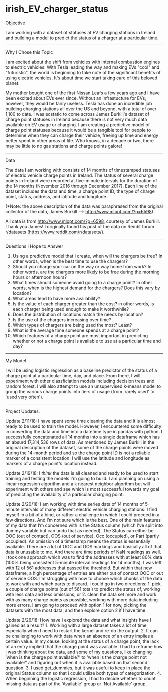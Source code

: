 # irish_EV_charger_status

Objective

I am working with a dataset of statuses at EV charging stations in Ireland and building a model to predict the status of a charger at a particular time.
_________________________________

Why I Chose this Topic

I am excited about the shift from vehicles with internal combustion engines to electric vehicles. With Tesla leading the way and making EVs "cool" and "futuristic", the world is beginning to take note of the significant benefits of using electric vehicles. It's about time we start taking care of this beloved planet.

My mother bought one of the first Nissan Leafs a few years ago and I have been excited about EVs ever since. Without an infrastucture for EVs, however, they would be fairly useless. Tesla has done an incredible job building charging stations all over the US and beyond, with a total of over 1,100 to date. I was ecstatic to come across James Burkill's dataset of charge point statuses in Ireland because there is not very much data available on EV usage or charging. I am creating a predictive model of charge point statuses because it would be a tangible tool for people to determine when they can charge their vehicle, freeing up time and energy better spent in other areas of life. Who knows, in a decade or two, there may be little to no gas stations and charge points galore!
_________________________________

Data

The data I am working with consists of 14 months of timestamped statuses of electric vehicle charge points in Ireland. The status of several charge points in Ireland were recorded at five-minute intervals for the duration of the 14 months (November 2016 through December 2017). Each line of the dataset includes the data and time, a charge point ID, the type of charge point, status, address, and latitude and longitude.

(*Note: the above description of the data was paraphrased from the original collector of the data, James Burkill --> http://www.mlopt.com/?p=6598)

All data is from http://www.mlopt.com/?p=6598, courtesy of James Burkill. Thank you James! I originally found his post of the data on Reddit forum r/datasets (https://www.reddit.com/r/datasets/).
_________________________________

Questions I Hope to Answer

1. Using a predictive model that I create, when will the chargers be free? In other words, when is the best time to use the chargers?
2. Should you charge your car on the way or way home from work? In other words, are the chargers more likely to be free during the morning hours or afternoon hours?
3. What times should someone avoid going to a charge point? In other words, when is the highest demand for the chargers? Does this vary by location?
4. What areas tend to have more availability?
5. Is the value of each charger greater than the cost? in other words, is each charger being used enough to make it worthwhile?
6. Does the distribution of locations match the needs by location?
7. Is the use of the chargers increasing over time?
8. Which types of chargers are being used the most? Least?
9. What is the average time someone spends at a charge point?
10. Which features of a charge point are most important in predicting whether or not a charge point is available to use at a particular time and day?
_________________________________

My Model

I will be using logistic regression as a baseline predictor of the status of a charge point at a particular time, day, and place. From there, I will experiment with other classficiation models including decision trees and random forest. I will also attempt to use an unsupervised k-means model to group the various charge points into tiers of usage (from 'rarely used' to 'used very often').
_________________________________

Project Updates:

Update 2/11/18: I have spent some time cleaning the data and it is almost ready to be used to train the model. However, I encountered some difficulty in converting the data and time into a datetime type in pandas with python. I successfully concatenated all 14 months into a single dataframe which has an absurd 17,314,536 rows of data. As mentioned by James Burkill in the original description of the dataset, some of the charge points were moved during the 14-month period and so the charge point ID is not a reliable marker of a consistent location. I will use the latitude and longitude as markers of a charge point's location instead.

Update 2/19/18: I *think* the data is all cleaned and ready to be used to start training and testing the models I'm going to build. I am planning on using a linear regression algorithm and a k nearest neighbor algorithm but will experiment with others and see which is most successful towards my goal of predicting the availabilty of a particular charging point.

Update 2/20/18: I am working with time series data of 14 months of 5-minute intervals of many different electric vehicle charging stations. I find myself in a bit of a bind, or rather a challenge in which I could proceed in a few directions. And I’m not sure which is the best. One of the main features of my data that I’m concerned with is the Status column (which I’ve split into dummy variable but can  undo that as needed). The Status can either be OOC (out of contact), OOS (out of service), Occ (occupied), or Part (partly occupied). An omission of a timestamp means the status is essentially available. There are a lot of OOC and OOS markings and basically all of that data is unusable to me. And there are time periods of NaN readings as well. I took one approach which was to find the addresses with at least 80% data (100% being consistent 5-minute interval readings for 14 months). I was left with 12 of 561 addresses that passed the threshold. But within that new dataframe, a high percentage of entries are either out of contact OOC or out of service OOS. I’m struggling with how to choose which chunks of the data to work with and which parts to discard. I could go in two directions: 1. pick a couple of charge points (out of 561 total) to predict the status of, working with less data and less omissions, or 2. clean the data set more and work with as many charge points as possible, working with more data including more errors. I am going to proceed with option 1 for now, picking the datasets with the most data, and then explore option 2 if I have time.

Update 2/26/18: How have I explored the data and what insights have I gained as a result? 1. Working with a large dataset takes a lot of time, especially when I need to restart the kernel and re-do the output. 2. It can be challenging to work with data when an absence of an entry implies a certain value. In my cause, looking at the status of a charge point, the lack of an entry implied that the charge point was available. I had to reframe how i was thinking about the data, and some of my questions, like changing ‘when is the charge point available?’ to ‘when is the charge point not available?’ and figuring out when it is available based on that second question. 3. I used get_dummies, but it was useful to keep in place the original Status column so that i could utilize both types of categorization. 4. When beginning the logistic regression, I had to decide whether to count missing data as part of the 'Available' group or 'Not Available' group.
